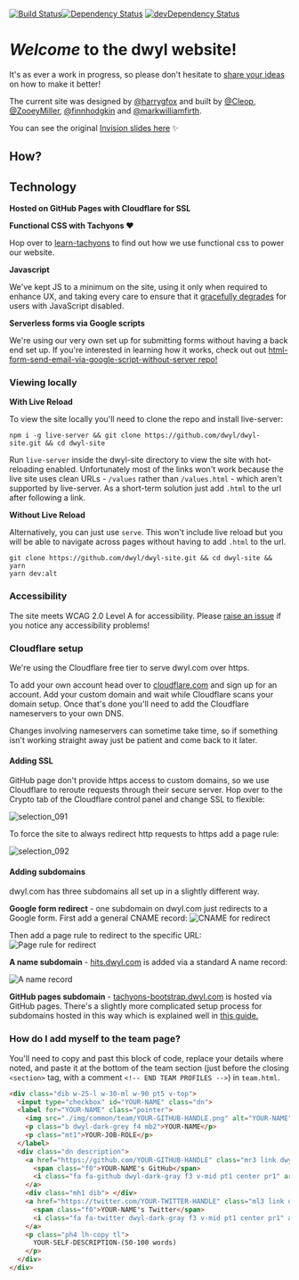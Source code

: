 [![Build Status](https://travis-ci.org/dwyl/dwyl-site.svg?branch=master)](https://travis-ci.org/dwyl/dwyl-site)[![Dependency Status](https://david-dm.org/dwyl/dwyl-site.svg)](https://david-dm.org/dwyl/dwyl-site)
[![devDependency Status](https://david-dm.org/dwyl/dwyl-site/dev-status.svg)](https://david-dm.org/dwyl/dwyl-site?type=dev)

# *Welcome* to the dwyl website!

It's as ever a work in progress, so please don't hesitate to [share your ideas](https://github.com/dwyl/dwyl-site/issues) on how to make it better!

The current site was designed by [@harrygfox](https://github.com/harrygfox) and built by [@Cleop](https://github.com/cleop), [@ZooeyMiller](https://github.com/ZooeyMiller), [@finnhodgkin](https://github.com/finnhodgkin) and [@markwilliamfirth](https://github.com/markwilliamfirth).

You can see the original [Invision slides here](https://projects.invisionapp.com/share/VSBOA5D8B) :sparkles:

## How?

## Technology

**Hosted on GitHub Pages with Cloudflare for SSL**

**Functional CSS with Tachyons :heart:**

Hop over to [learn-tachyons](https://github.com/dwyl/learn-tachyons) to find out
how we use functional css to power our website.

**Javascript**

We've kept JS to a minimum on the site, using it only when required to
enhance UX, and taking every care to ensure that it
[gracefully degrades](https://github.com/dwyl/learn-progressive-web-apps)
for users with JavaScript disabled.

**Serverless forms via Google scripts**

We're using our very own set up for submitting forms without having a back end
set up. If you're interested in learning how it works, check out out
[html-form-send-email-via-google-script-without-server repo!](https://github.com/dwyl/html-form-send-email-via-google-script-without-server)

### Viewing locally

**With Live Reload**

To view the site locally you'll need to clone the repo and install live-server:

```
npm i -g live-server && git clone https://github.com/dwyl/dwyl-site.git && cd dwyl-site
```

Run `live-server` inside the dwyl-site directory to view the site with
hot-reloading enabled. Unfortunately most of the links won't work because the
live site uses clean URLs - `/values` rather than `/values.html` - which aren't
supported by live-server. As a short-term solution just add `.html` to the url
after following a link.

**Without Live Reload**

Alternatively, you can just use `serve`. This won't include live reload but you
will be able to navigate across pages without having to add `.html` to the url.

```
git clone https://github.com/dwyl/dwyl-site.git && cd dwyl-site && yarn
yarn dev:alt
```

### Accessibility

The site meets WCAG 2.0 Level A for accessibility. Please
[raise an issue](https://github.com/dwyl/dwyl-site/issues) if you notice any
accessibility problems!

### Cloudflare setup

We're using the Cloudflare free tier to serve dwyl.com over https.

To add your own account head over to [cloudflare.com](https://www.cloudflare.com/)
and sign up for an account. Add your custom domain and wait while Cloudflare
scans your domain setup. Once that's done you'll need to add the Cloudflare
nameservers to your own DNS.

Changes involving nameservers can sometime take time, so if something isn't
working straight away just be patient and come back to it later.

#### Adding SSL

GitHub page don't provide https access to custom domains, so we use Cloudflare
to reroute requests through their secure server. Hop over to the Crypto tab of
the Cloudflare control panel and change SSL to flexible:

![selection_091](https://user-images.githubusercontent.com/22300773/31335109-10765220-ace9-11e7-86ba-73d9672e3102.png)

To force the site to always redirect http requests to https add a page rule:

![selection_092](https://user-images.githubusercontent.com/22300773/31335231-92c3c028-ace9-11e7-8212-4a7f26a83877.png)

#### Adding subdomains

dwyl.com has three subdomains all set up in a slightly different way.

__Google form redirect__ - one subdomain on dwyl.com just redirects to a Google
form. First add a general CNAME record:
![CNAME for redirect](https://user-images.githubusercontent.com/22300773/31335453-94d76634-acea-11e7-9f1d-7e247429fcf4.png)

Then add a page rule to redirect to the specific URL:
![Page rule for redirect](https://user-images.githubusercontent.com/22300773/31335567-04b79bea-aceb-11e7-9670-02cd3dd2f21f.png)

__A name subdomain__ - [hits.dwyl.com](hits.dwyl.com) is added via a standard A
name record:

![A name record](https://user-images.githubusercontent.com/22300773/31335787-01c75fe6-acec-11e7-89ed-c9c6fe3fa8cf.png)

__GitHub pages subdomain__ - [tachyons-bootstrap.dwyl.com](tachyons-bootstrap.dwyl.com)
is hosted via GitHub pages. There's a slightly more complicated setup process
for subdomains hosted in this way which is explained well in [this guide.](http://nathanw.com.au/blog/custom-github-pages-domains-with-cloudflare/)

### How do I add myself to the team page?

You'll need to copy and past this block of code, replace your details where
noted, and paste it at the bottom of the team section (just before the closing
`<section>` tag, with a comment `<!-- END TEAM PROFILES -->`) in `team.html`.

```html
<div class="dib w-25-l w-30-ml w-90 pt5 v-top">
  <input type="checkbox" id="YOUR-NAME" class="dn">
  <label for="YOUR-NAME" class="pointer">
    <img src="./img/common/team/YOUR-GITHUB-HANDLE.png" alt="YOUR-NAME" class="br-100 w5 w4-plus-l">
    <p class="b dwyl-dark-grey f4 mb2">YOUR-NAME</p>
    <p class="mt1">YOUR-JOB-ROLE</p>
  </label>
  <div class="dn description">
    <a href="https://github.com/YOUR-GITHUB-HANDLE" class="mr3 link dwyl-bg-yellow br-100 center w2 h2 dib">
      <span class="f0">YOUR-NAME's GitHub</span>
      <i class="fa fa-github dwyl-dark-gray f3 v-mid pt1 center pr1" aria-hidden="true"></i>
    </a>
    <div class="mh1 dib"> </div>
    <a href="https://twitter.com/YOUR-TWITTER-HANDLE" class="ml3 link dwyl-bg-yellow br-100 center w2 h2 dib">
      <span class="f0">YOUR-NAME's Twitter</span>
      <i class="fa fa-twitter dwyl-dark-gray f3 v-mid pt1 center pr1" aria-hidden="true"></i>
    </a>
    <p class="ph4 lh-copy tl">
      YOUR-SELF-DESCRIPTION-(50-100 words)
    </p>
  </div>
</div>
```
